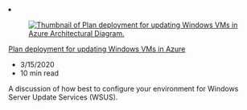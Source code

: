 <!-- This file is automatically generated by build/architectures/build_index.py. Any updates will be lost. -->

<!-- markdownlint-disable MD033 -->

<li class="grid-item item-column" data-categories="Management and Governance ">
<article class="card">
    <div class="card-header has-margin-bottom-none" aria-hidden="true">
        <figure class="image diagram has-height-175 has-overflow-hidden level">
            <a href="/azure/architecture/example-scenario/wsus"><img src="/azure/architecture/browse/thumbs/wsus.png" class="diagram" alt="Thumbnail of Plan deployment for updating Windows VMs in Azure Architectural Diagram." data-linktype="relative-path"></a>
        </figure>
    </div>
    <div class="card-content">
        <a class="card-content-title has-margin-top-none" href="/azure/architecture/example-scenario/wsus">
            <p>Plan deployment for updating Windows VMs in Azure</p>
        </a>
        <ul class="card-content-metadata">
            <li>3/15/2020</li>
            <li>10 min read</li>
        </ul>
        <p class="card-content-description">A discussion of how best to configure your environment for Windows Server Update Services (WSUS).</p>
        <div class="bottom-to-top-fade is-hidden-mobile"></div>
    </div>
</article>
</li>
